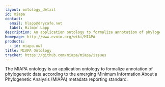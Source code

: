 ```yaml
---
layout: ontology_detail
id: miapa
contact:
  email: hlapp@drycafe.net
  label: Hilmar Lapp
description: An application ontology to formalize annotation of phylogenetic data.
homepage: http://www.evoio.org/wiki/MIAPA
products:
  - id: miapa.owl
title: MIAPA Ontology
tracker: https://github.com/miapa/miapa/issues
---
```


The MIAPA ontology is an application ontology to formalize annotation of phylogenetic data according to the emerging Minimum Information About a Phylogenetic Analysis (MIAPA) metadata reporting standard.
